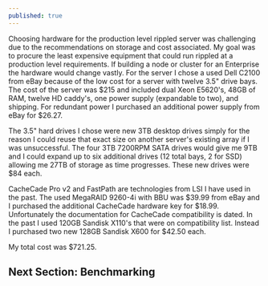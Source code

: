```yaml
---
published: true
---
```

Choosing hardware for the production level rippled server was challenging due to the recommendations on storage and cost associated.  My goal was to procure the least expensive equipment that could run rippled at a production level requirements.  If building a node or cluster for an Enterprise the hardware would change vastly.  For the server I chose a used Dell C2100 from eBay because of the low cost for a server with twelve 3.5" drive bays.  The cost of the server was $215 and included dual Xeon E5620's, 48GB of RAM, twelve HD caddy's, one power supply (expandable to two), and shipping.  For redundant power I purchased an additional power supply from eBay for $26.27.

The 3.5" hard drives I chose were new 3TB desktop drives simply for the reason I could reuse that exact size on another server's existing array if I was unsuccessful.  The four 3TB 7200RPM SATA drives would give me 9TB and I could expand up to six additional drives (12 total bays, 2 for SSD) allowing me 27TB of storage as time progresses.  These new drives were $84 each.

CacheCade Pro v2 and FastPath are technologies from LSI I have used in the past.  The used MegaRAID 9260-4i with BBU was $39.99 from eBay and I purchased the additional CacheCade hardware key for $18.99.  Unfortunately the documentation for CacheCade compatibility is dated.  In the past I used 120GB Sandisk X110's that were on compatibility list.  Instead I purchased two new 128GB Sandisk X600 for $42.50 each.

My total cost was $721.25.

## Next Section: Benchmarking

